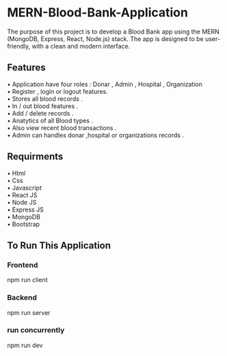 # MERN-Blood-Bank-Application

The purpose of this project is to develop a Blood Bank app using the MERN (MongoDB, Express, React, Node.js) stack. The app is designed to be user-friendly, with a clean and modern interface.

## Features

• Application have four roles :
Donar , Admin , Hospital , Organization  
• Register , login or logout features.  
• Stores all blood records .  
• In / out blood features .  
• Add / delete records .  
• Anatytics of all Blood types .  
• Also view recent blood transactions .  
• Admin can handles donar ,hospital or organizations records .

## Requirments

• Html  
• Css  
• Javascript  
• React JS  
• Node JS  
• Express JS  
• MongoDB  
• Bootstrap

## To Run This Application

### Frontend

npm run client

### Backend

npm run server

### run concurrently

npm run dev
